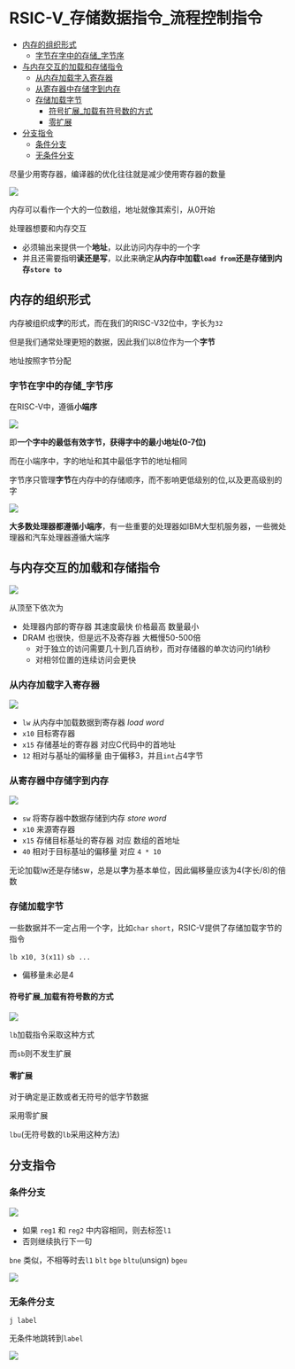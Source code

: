 # RSIC-V_存储数据指令_流程控制指令
 
* [内存的组织形式](#内存的组织形式)
  * [字节在字中的存储_字节序](#字节在字中的存储_字节序)
* [与内存交互的加载和存储指令](#与内存交互的加载和存储指令)
  * [从内存加载字入寄存器](#从内存加载字入寄存器)
  * [从寄存器中存储字到内存](#从寄存器中存储字到内存)
  * [存储加载字节](#存储加载字节)
    * [符号扩展_加载有符号数的方式](#符号扩展_加载有符号数的方式)
    * [零扩展](#零扩展)
* [分支指令](#分支指令)
  * [条件分支](#条件分支)
  * [无条件分支](#无条件分支)

尽量少用寄存器，编译器的优化往往就是减少使用寄存器的数量

![](img/4cc3fd4f.png)

内存可以看作一个大的一位数组，地址就像其索引，从0开始

处理器想要和内存交互

* 必须输出来提供一个**地址**，以此访问内存中的一个字
* 并且还需要指明**读还是写**，以此来确定**从内存中加载`load from`还是存储到内存`store to`**

## 内存的组织形式

内存被组织成**字**的形式，而在我们的RISC-V32位中，字长为`32`

但是我们通常处理更短的数据，因此我们以8位作为一个**字节**

地址按照字节分配

### 字节在字中的存储_字节序

在RISC-V中，遵循**小端序**

![](img/ced187f6.png)

即**一个字中的最低有效字节，获得字中的最小地址(0-7位)**

而在小端序中，字的地址和其中最低字节的地址相同

字节序只管理**字节**在内存中的存储顺序，而不影响更低级别的位,以及更高级别的字

![](img/31e3f9dd.png)

**大多数处理器都遵循小端序**，有一些重要的处理器如IBM大型机服务器，一些微处理器和汽车处理器遵循大端序

## 与内存交互的加载和存储指令

![](img/8ee6972c.png)

从顶至下依次为

* 处理器内部的寄存器 其速度最快 价格最高 数量最小
* DRAM 也很快，但是远不及寄存器 大概慢50-500倍
    * 对于独立的访问需要几十到几百纳秒，而对存储器的单次访问约1纳秒
    * 对相邻位置的连续访问会更快

### 从内存加载字入寄存器

![](img/a40788d2.png)

* `lw` 从内存中加载数据到寄存器 *load word*
* `x10` 目标寄存器 
* `x15` 存储基址的寄存器 对应C代码中的首地址
* `12` 相对与基址的偏移量 由于偏移3，并且`int`占4字节

### 从寄存器中存储字到内存

![](img/3b11a2e0.png)

* `sw` 将寄存器中数据存储到内存 *store word*
* `x10` 来源寄存器
* `x15` 存储目标基址的寄存器 对应 数组的首地址
* `40` 相对于目标基址的偏移量 对应 `4 * 10`

无论加载lw还是存储sw，总是以**字**为基本单位，因此偏移量应该为4(字长/8)的倍数

### 存储加载字节

一些数据并不一定占用一个字，比如`char` `short`，RSIC-V提供了存储加载字节的指令

`lb x10, 3(x11)` 
`sb ...`

* 偏移量未必是4

#### 符号扩展_加载有符号数的方式

![](img/aefbc6de.png)

`lb`加载指令采取这种方式

而`sb`则不发生扩展

#### 零扩展

对于确定是正数或者无符号的低字节数据

采用零扩展

`lbu`(无符号数的`lb`采用这种方法)

## 分支指令

### 条件分支

![](img/e607f20d.png)

* 如果 `reg1` 和 `reg2` 中内容相同，则去标签`l1`
* 否则继续执行下一句

`bne` 类似，不相等时去`l1`
`blt` `bge` `bltu`(unsign) `bgeu`

![](img/0dad3cf5.png)

### 无条件分支

`j label`

无条件地跳转到`label`

![](img/619b2ca3.png)
